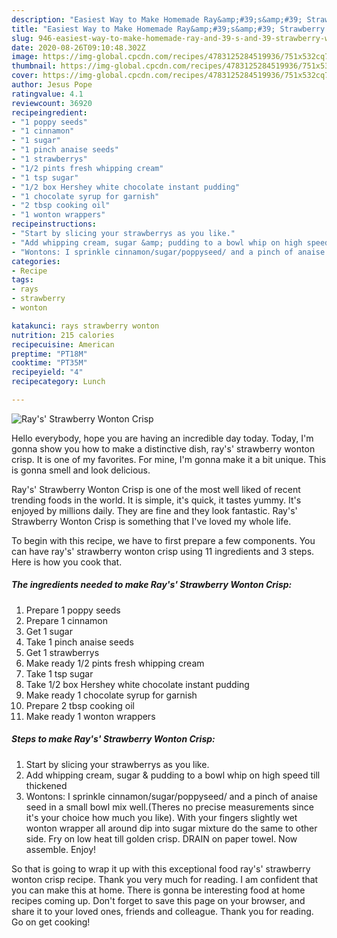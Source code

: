 ```yaml
---
description: "Easiest Way to Make Homemade Ray&amp;#39;s&amp;#39; Strawberry Wonton Crisp"
title: "Easiest Way to Make Homemade Ray&amp;#39;s&amp;#39; Strawberry Wonton Crisp"
slug: 946-easiest-way-to-make-homemade-ray-and-39-s-and-39-strawberry-wonton-crisp
date: 2020-08-26T09:10:48.302Z
image: https://img-global.cpcdn.com/recipes/4783125284519936/751x532cq70/rays-strawberry-wonton-crisp-recipe-main-photo.jpg
thumbnail: https://img-global.cpcdn.com/recipes/4783125284519936/751x532cq70/rays-strawberry-wonton-crisp-recipe-main-photo.jpg
cover: https://img-global.cpcdn.com/recipes/4783125284519936/751x532cq70/rays-strawberry-wonton-crisp-recipe-main-photo.jpg
author: Jesus Pope
ratingvalue: 4.1
reviewcount: 36920
recipeingredient:
- "1 poppy seeds"
- "1 cinnamon"
- "1 sugar"
- "1 pinch anaise seeds"
- "1 strawberrys"
- "1/2 pints fresh whipping cream"
- "1 tsp sugar"
- "1/2 box Hershey white chocolate instant pudding"
- "1 chocolate syrup for garnish"
- "2 tbsp cooking oil"
- "1 wonton wrappers"
recipeinstructions:
- "Start by slicing your strawberrys as you like."
- "Add whipping cream, sugar &amp; pudding to a bowl whip on high speed till thickened"
- "Wontons: I sprinkle cinnamon/sugar/poppyseed/ and a pinch of anaise seed in a small bowl mix well.(Theres no precise measurements since it&#39;s your choice how much you like). With your fingers slightly wet wonton wrapper all around dip into sugar mixture do the same to other side. Fry on low heat till golden crisp. DRAIN on paper towel. Now assemble. Enjoy!"
categories:
- Recipe
tags:
- rays
- strawberry
- wonton

katakunci: rays strawberry wonton 
nutrition: 215 calories
recipecuisine: American
preptime: "PT18M"
cooktime: "PT35M"
recipeyield: "4"
recipecategory: Lunch

---
```



![Ray&#39;s&#39; Strawberry Wonton Crisp](https://img-global.cpcdn.com/recipes/4783125284519936/751x532cq70/rays-strawberry-wonton-crisp-recipe-main-photo.jpg)

Hello everybody, hope you are having an incredible day today. Today, I'm gonna show you how to make a distinctive dish, ray&#39;s&#39; strawberry wonton crisp. It is one of my favorites. For mine, I'm gonna make it a bit unique. This is gonna smell and look delicious.

Ray&#39;s&#39; Strawberry Wonton Crisp is one of the most well liked of recent trending foods in the world. It is simple, it's quick, it tastes yummy. It's enjoyed by millions daily. They are fine and they look fantastic. Ray&#39;s&#39; Strawberry Wonton Crisp is something that I've loved my whole life.




To begin with this recipe, we have to first prepare a few components. You can have ray&#39;s&#39; strawberry wonton crisp using 11 ingredients and 3 steps. Here is how you cook that.

<!--inarticleads1-->

##### The ingredients needed to make Ray&#39;s&#39; Strawberry Wonton Crisp:

1. Prepare 1 poppy seeds
1. Prepare 1 cinnamon
1. Get 1 sugar
1. Take 1 pinch anaise seeds
1. Get 1 strawberrys
1. Make ready 1/2 pints fresh whipping cream
1. Take 1 tsp sugar
1. Take 1/2 box Hershey white chocolate instant pudding
1. Make ready 1 chocolate syrup for garnish
1. Prepare 2 tbsp cooking oil
1. Make ready 1 wonton wrappers




<!--inarticleads2-->

##### Steps to make Ray&#39;s&#39; Strawberry Wonton Crisp:

1. Start by slicing your strawberrys as you like.
1. Add whipping cream, sugar &amp; pudding to a bowl whip on high speed till thickened
1. Wontons: I sprinkle cinnamon/sugar/poppyseed/ and a pinch of anaise seed in a small bowl mix well.(Theres no precise measurements since it&#39;s your choice how much you like). With your fingers slightly wet wonton wrapper all around dip into sugar mixture do the same to other side. Fry on low heat till golden crisp. DRAIN on paper towel. Now assemble. Enjoy!




So that is going to wrap it up with this exceptional food ray&#39;s&#39; strawberry wonton crisp recipe. Thank you very much for reading. I am confident that you can make this at home. There is gonna be interesting food at home recipes coming up. Don't forget to save this page on your browser, and share it to your loved ones, friends and colleague. Thank you for reading. Go on get cooking!
